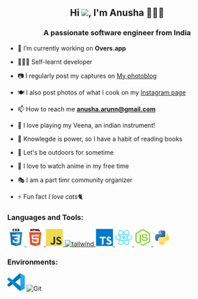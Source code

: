 <h2 align="center">Hi <img src="https://github.com/TheDudeThatCode/TheDudeThatCode/blob/master/Assets/Hi.gif" width="20px">, I'm Anusha 👩🏻‍💻</h2>
<h3 align="center">A passionate software engineer from India</h3>

- 🔭 I’m currently working on **Overs.app**

- 👩🏻‍💻 Self-learnt developer 

- 📷 I regularly post my captures on [My photoblog](https://anushanandi.com/)

- 🍽️ I also post photos of what I cook on my [Instagram page](https://www.instagram.com/tongue._.teaser/)

- 📫 How to reach me **anusha.arunn@gmail.com**

- 🎼 I love playing my Veena, an indian instrument!

- 📖 Knowlegde is power, so I have a habit of reading books

- 🏸 Let's be outdoors for sometime

- 🦋 I love to watch anime in my free time

- 🎭 I am a part timr community organizer

- ⚡ Fun fact *I love cats*🐈


<h3 align="left">Languages and Tools:</h3>
<p align="left"> <a href="https://www.w3schools.com/css/" target="_blank" rel="noreferrer"> <img src="https://raw.githubusercontent.com/devicons/devicon/master/icons/css3/css3-original-wordmark.svg" alt="css3" width="40" height="40"/> </a> <a href="https://www.w3.org/html/" target="_blank" rel="noreferrer"> <img src="https://raw.githubusercontent.com/devicons/devicon/master/icons/html5/html5-original-wordmark.svg" alt="html5" width="40" height="40"/> </a> <a href="https://developer.mozilla.org/en-US/docs/Web/JavaScript" target="_blank" rel="noreferrer"> <img src="https://raw.githubusercontent.com/devicons/devicon/master/icons/javascript/javascript-original.svg" alt="javascript" width="40" height="40"/> </a> <a href="https://tailwindcss.com/" target="_blank" rel="noreferrer"> <img src="https://www.vectorlogo.zone/logos/tailwindcss/tailwindcss-icon.svg" alt="tailwind" width="40" height="40"/> </a> <a href="https://www.typescriptlang.org/" target="_blank" rel="noreferrer"> <img src="https://raw.githubusercontent.com/devicons/devicon/master/icons/typescript/typescript-original.svg" alt="typescript" width="40" height="40"/> </a> 
<a href="https://www.reactjs.org/" target="_blank" rel="noreferrer"> <img src="https://raw.githubusercontent.com/devicons/devicon/master/icons/react/react-original.svg" alt="typescript" width="40" height="40"/> </a>
<a href="https://www.nodejs.org/" target="_blank" rel="noreferrer"> <img src="https://raw.githubusercontent.com/devicons/devicon/master/icons/nodejs/nodejs-original.svg" alt="typescript" width="40" height="40"/> </a>
<a href="https://www.python.org/" target="_blank" rel="noreferrer"> <img src="https://raw.githubusercontent.com/devicons/devicon/master/icons/python/python-original.svg" alt="typescript" width="40" height="40"/> </a></p>

<h3 align="left">Environments:</h3>
  
 <p align="left">
 <img alt="VSCode" width="40" height="40" src="https://raw.githubusercontent.com/Mempler/Mempler/master/assets//visual-studio-code.svg"/>
<img alt="Git" width="40" height="40" src="https://cdn.jsdelivr.net/gh/devicons/devicon/icons/git/git-original.svg" />
 </p>
<!---
anusha-arunn/anusha-arunn is a ✨ special ✨ repository because its `README.md` (this file) appears on your GitHub profile.
You can click the Preview link to take a look at your changes.
--->

